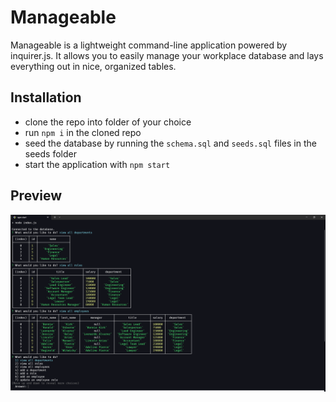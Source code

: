 # Manageable
Manageable is a lightweight command-line application powered by inquirer.js.
It allows you to easily manage your workplace database and lays everything out in nice, organized tables.

## Installation
- clone the repo into folder of your choice
- run `npm i` in the cloned repo
- seed the database by running the `schema.sql` and `seeds.sql` files in the seeds folder
- start the application with `npm start`

## Preview
![demo-image](./assets/images/demo.png)